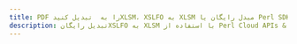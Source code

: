 ---title: PDF را به  تبدیل کنیدXLSM، XSLFO به XLSM مبدل رایگان یا Perl SDKdescription: تبدیل رایگانXSLFO به XLSM با استفاده از Perl Cloud APIs & SDK همچنین اسناد PDF را در Cloud ایجاد، ویرایش و رندر کنید.---